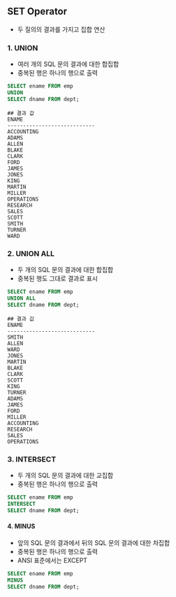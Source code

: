 ## SET Operator

- 두 질의의 결과를 가지고 집합 연산

### 1. UNION

- 여러 개의 SQL 문의 결과에 대한 합집합
- 중복된 행은 하나의 행으로 출력

```sql
SELECT ename FROM emp
UNION
SELECT dname FROM dept;
```

```shell
## 결과 값
ENAME
----------------------------
ACCOUNTING
ADAMS
ALLEN
BLAKE
CLARK
FORD
JAMES
JONES
KING
MARTIN
MILLER
OPERATIONS
RESEARCH
SALES
SCOTT
SMITH
TURNER
WARD
```

### 2. UNION ALL

- 두 개의 SQL 문의 결과에 대한 합집합
- 중복된 행도 그대로 결과로 표시

```sql
SELECT ename FROM emp
UNION ALL
SELECT dname FROM dept;
```

```shell
## 결과 값
ENAME
----------------------------
SMITH
ALLEN
WARD
JONES
MARTIN
BLAKE
CLARK
SCOTT
KING
TURNER
ADAMS
JAMES
FORD
MILLER
ACCOUNTING
RESEARCH
SALES
OPERATIONS
```

### 3. INTERSECT

- 두 개의 SQL 문의 결과에 대한 교집합
- 중복된 행은 하나의 행으로 출력

```sql
SELECT ename FROM emp
INTERSECT
SELECT dname FROM dept;
```

#### 4. MINUS

- 앞의 SQL 문의 결과에서 뒤의 SQL 문의 결과에 대한 차집합
- 중복된 행은 하나의 행으로 출력
- ANSI 표준에서는 EXCEPT

```sql
SELECT ename FROM emp
MINUS
SELECT dname FROM dept;
```

### 